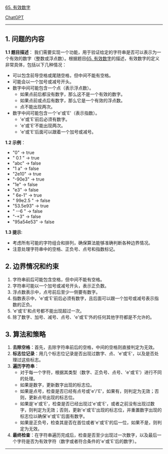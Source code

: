 [65. 有效数字](https://leetcode.cn/problems/valid-number)

[ChatGPT](https://chat.openai.com/share/8db85654-8197-4826-adea-4ca5388a18d0)

---

## 1. 问题的内容
**1.1 题目描述**：
我们需要实现一个功能，用于验证给定的字符串是否可以表示为一个有效的数字（整数或浮点数）。根据题目[65. 有效数字](https://leetcode.cn/problems/valid-number)的描述，有效数字的定义非常具体，包括以下几种情况：

- 可以包含前导空格或尾随空格，但中间不能有空格。
- 可能会以一个加号或减号开头。
- 数字中间可能包含一个点（表示浮点数）。
  - 如果点前后都没有数字，那么这不是一个有效的数字。
  - 如果点前或点后有数字，那么它是一个有效的浮点数。
  - 点不能出现两次。
- 数字中间可能包含一个'e'或'E'（表示指数）。
  - 'e'或'E'前后必须有数字。
  - 'e'或'E'不能出现两次。
  - 'e'或'E'后面可以跟着一个加号或减号。

**1.2 示例**：
- "0" -> true
- " 0.1 " -> true
- "abc" -> false
- "1 a" -> false
- "2e10" -> true
- "-90e3" -> true
- "1e" -> false
- "e3" -> false
- " 6e-1" -> true
- " 99e2.5 " -> false
- "53.5e93" -> true
- " --6 " -> false
- "-+3" -> false
- "95a54e53" -> false

**1.3 提示**:
- 考虑所有可能的字符组合和排列，确保算法能够准确判断各种边界情况。
- 注意处理字符串中的空格、正负号、点号和指数标记。

## 2. 边界情况和约束
1. 字符串前后可能包含空格，但中间不能有空格。
2. 字符串可能以一个加号或减号开头，表示正负数。
3. 浮点数表示中，点号前后至少一侧要有数字。
4. 指数表示中，'e'或'E'前后必须有数字，且后面可以跟一个加号或减号表示指数的正负。
5. 'e'或'E'和点号都不能出现超过一次。
6. 除了数字、加号、减号、点号、'e'或'E'外的任何其他字符都是不允许的。

## 3. 算法和策略
1. **去除空格**：首先，去除字符串前后的空格，中间的空格则直接判定为无效。
2. **标志位记录**：用几个标志位记录是否出现过数字、点、'e'或'E'，以及是否处理过这些标志。
3. **遍历字符串**：
   - 对于每一个字符，根据其类型（数字、正负号、点号、'e'或'E'）进行不同的处理。
   - 如果是数字，更新数字出现的标志位。
   - 如果是点号，检查是否已经有点号或'e'/'E'，如果有，则判定为无效；否则，更新点号出现的标志位。
   - 如果是'e'或'E'，检查是否已经出现过'e'或'E'，或者之前没有出现过数字，则判定为无效；否则，更新'e'或'E'出现的标志位，并重置数字出现的标志位以确保'e'或'E'后面有数字。
   - 如果是正负号，检查其是否在首位或者'e'或'E'的后一位，如果不是，则判定为无效。
4. **最终检查**：在字符串遍历完成后，检查是否至少出现过一次数字，以及最后一个字符是否为有效字符（数字或者符合条件的'e'或'E'后的数字）。

---